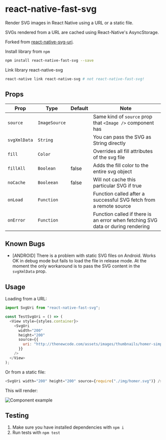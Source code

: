 # react-native-fast-svg

Render SVG images in React Native using a URL or a static file.

SVGs rendered from a URL are cached using React-Native's AsyncStorage.

Forked from [react-native-svg-uri](https://github.com/vault-development/react-native-svg-uri).

Install library from `npm`

```bash
npm install react-native-fast-svg --save
```

Link library react-native-svg

```bash
react-native link react-native-svg # not react-native-fast-svg!
```

## Props

| Prop         | Type          | Default | Note                                                                            |
| ------------ | ------------- | ------- | ------------------------------------------------------------------------------- |
| `source`     | `ImageSource` |         | Same kind of `source` prop that `<Image />` component has                       |
| `svgXmlData` | `String`      |         | You can pass the SVG as String directly                                         |
| `fill`       | `Color`       |         | Overrides all fill attributes of the svg file                                   |
| `fillAll`    | `Boolean`     | false   | Adds the fill color to the entire svg object                                    |
| `noCache`    | `Booleean`    | false   | Will not cache this particular SVG if true                                      |
| `onLoad`     | `Function`    |         | Function called after a successful SVG fetch from a remote source               |
| `onError`    | `Function`    |         | Function called if there is an error when fetching SVG data or during rendering |

## Known Bugs

- [ANDROID] There is a problem with static SVG files on Android.
  Works OK in debug mode but fails to load the file in release mode.
  At the moment the only workaround is to pass the SVG content in the `svgXmlData` prop.

## <a name="Usage">Usage</a>

Loading from a URL:

```javascript
import SvgUri from "react-native-fast-svg";

const TestSvgUri = () => (
  <View style={styles.container}>
    <SvgUri
      width="200"
      height="200"
      source={{
        uri: "http://thenewcode.com/assets/images/thumbnails/homer-simpson.svg",
      }}
    />
  </View>
);
```

Or from a static file:

```javascript
<SvgUri width="200" height="200" source={require("./img/homer.svg")} />
```

This will render:

![Component example](./screenshoots/sample.png)

## Testing

1. Make sure you have installed dependencies with `npm i`
2. Run tests with `npm test`
